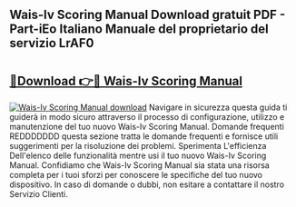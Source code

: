 ## Wais-Iv Scoring Manual Download gratuit PDF - Part-iEo Italiano Manuale del proprietario del servizio LrAF0

# <h2><a href="http://dfgeg10.blite.top/?on=Wais-Iv+Scoring+Manual">🔗Download 👉🔴 Wais-Iv Scoring Manual</a></h2>

[![Wais-Iv Scoring Manual download](https://i.imgur.com/lujVjoI.png)](http://dfgeg10.blite.top/?on=Wais-Iv+Scoring+Manual)
Navigare in sicurezza questa guida ti guiderà in modo sicuro attraverso il processo di configurazione, utilizzo e manutenzione del tuo nuovo Wais-Iv Scoring Manual. Domande frequenti REDDDDDDD questa sezione tratta le domande frequenti e fornisce utili suggerimenti per la risoluzione dei problemi. Sperimenta L'efficienza Dell'elenco delle funzionalità mentre usi il tuo nuovo Wais-Iv Scoring Manual. Confidiamo che Wais-Iv Scoring Manual sia stata una risorsa completa per i tuoi sforzi per conoscere le specifiche del tuo nuovo dispositivo. In caso di domande o dubbi, non esitare a contattare il nostro Servizio Clienti.
